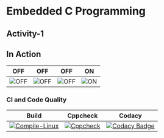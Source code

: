 # Embedded C Programming 
## Activity-1

## In Action

|OFF|OFF|OFF|ON|
|:--:|:--:|:--:|:--:|
|![OFF](https://user-images.githubusercontent.com/80662569/115880845-cb579200-a468-11eb-8c5f-c0a4af578e13.PNG) |![OFF](https://user-images.githubusercontent.com/80662569/115880893-d5799080-a468-11eb-9b5c-994641382343.PNG)|![OFF](https://user-images.githubusercontent.com/80662569/115880899-d6aabd80-a468-11eb-96f0-ede2b16d1dfb.PNG)|![ON](https://user-images.githubusercontent.com/80662569/115880895-d6122700-a468-11eb-9f96-7bf86424943e.PNG)|

### CI and Code Quality

|Build|Cppcheck|Codacy|
|:--:|:--:|:--:|
|[![Compile-Linux](https://github.com/KaaviyaP/EmbeddedC_255944/actions/workflows/Compile.yml/badge.svg)](https://github.com/KaaviyaP/EmbeddedC_255944/actions/workflows/Compile.yml)|[![Cppcheck](https://github.com/KaaviyaP/EmbeddedC_255944/actions/workflows/CodeQulaity.yml/badge.svg)](https://github.com/KaaviyaP/EmbeddedC_255944/actions/workflows/CodeQulaity.yml)|[![Codacy Badge](https://app.codacy.com/project/badge/Grade/e266b3e9afb5440aa83ddbeb4ac95dbe)](https://www.codacy.com/gh/KaaviyaP/EmbeddedC_255944/dashboard?utm_source=github.com&amp;utm_medium=referral&amp;utm_content=KaaviyaP/EmbeddedC_255944&amp;utm_campaign=Badge_Grade)|
